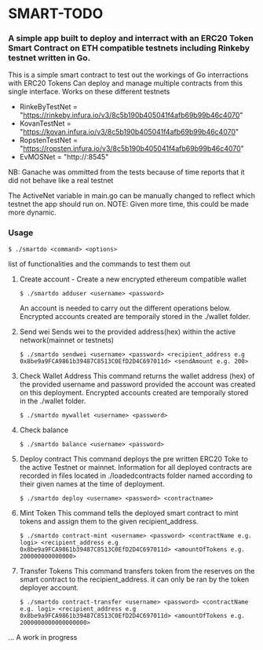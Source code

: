 # SMART-TODO

### A simple app built to deploy and interract with an ERC20 Token Smart Contract on ETH compatible testnets including Rinkeby testnet written in Go.

This is a simple smart contract to test out the workings of Go interractions with ERC20 Tokens
Can deploy and manage multiple contracts from this single interface.
Works on these different testnets

- RinkeByTestNet = "https://rinkeby.infura.io/v3/8c5b190b405041f4afb69b99b46c4070"
- KovanTestNet   = "https://kovan.infura.io/v3/8c5b190b405041f4afb69b99b46c4070"
- RopstenTestNet = "https://ropsten.infura.io/v3/8c5b190b405041f4afb69b99b46c4070"
- EvMOSNet = "http://<localserverIP>:8545"

NB: Ganache was ommitted from the tests because of time reports that it did not behave like a real testnet

The ActiveNet variable in main.go can be manually changed to reflect which testnet the app should run on.
NOTE: Given more time, this could be made more dynamic.


### Usage
    $ ./smartdo <command> <options>

list of functionalities and the commands to test them out


1. Create account - Create a new encrypted ethereum compatible wallet
    
    `$ ./smartdo adduser <username> <password>`

    An account is needed to carry out the different operations below. Encrypted accounts created are temporaily stored in the ./wallet folder.

2. Send wei
    Sends wei to the provided address(hex) within the active network(mainnet or testnets)

    `$ ./smartdo sendwei <username> <password> <recipient_address e.g 0x8be9a9FCA9861b39487C8513C0EfD2D4C697011d> <sendAmount e.g. 200>`


3. Check Wallet Address
    This command returns the wallet address (hex) of the provided username and password provided the account was created on this deployment. Encrypted accounts created are temporaily stored in the ./wallet folder.
    
    `$ ./smartdo mywallet <username> <password>`

4. Check balance
    
    `$ ./smartdo balance <username> <password>`


5. Deploy contract
    This command deploys the pre written ERC20 Toke to the active Testnet or mainnet. Information for all deployed contracts are recorded in files located in ./loadedcontracts folder named according to their given names at the time of deployment.
	
    `$ ./smartdo deploy <username> <password> <contractname>`


6. Mint Token
    This command tells the deployed smart contract to mint tokens and assign them to the given recipient_address.
    
    `$ ./smartdo contract-mint <username> <password> <contractName e.g. logi> <recipient_address e.g 0x8be9a9FCA9861b39487C8513C0EfD2D4C697011d> <amountOfTokens e.g. 200000000000000>`


7. Transfer Tokens
    This command transfers token from the reserves on the smart contract to the recipient_address. it can only be ran by the token deployer account.
    
    `$ ./smartdo contract-transfer <username> <password> <contractName e.g. logi> <recipient_address e.g 0x8be9a9FCA9861b39487C8513C0EfD2D4C697011d> <amountOfTokens e.g. 2000000000000000000>`



... A work in progress


